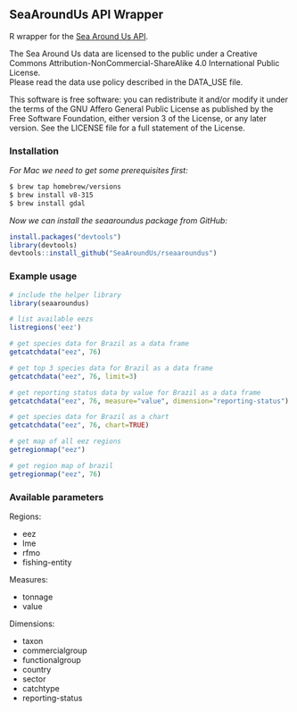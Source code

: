 ## SeaAroundUs API Wrapper
R wrapper for the [Sea Around Us API](https://github.com/SeaAroundUs/sau-web-mt).

The Sea Around Us data are licensed to the public under a Creative Commons Attribution-NonCommercial-ShareAlike 4.0 International Public License.  
Please read the data use policy described in the DATA_USE file.

This software is free software:  you can redistribute it and/or modify
    it under the terms of the GNU Affero General Public License as published by
    the Free Software Foundation, either version 3 of the License, or
    any later version.  See the LICENSE file for a full statement of the License.


### Installation

*For Mac we need to get some prerequisites first:*
```bash
$ brew tap homebrew/versions
$ brew install v8-315
$ brew install gdal
```

*Now we can install the seaaroundus package from GitHub:*
```R
install.packages("devtools")
library(devtools)
devtools::install_github("SeaAroundUs/rseaaroundus")
```

### Example usage
```R
# include the helper library
library(seaaroundus)

# list available eezs
listregions('eez')

# get species data for Brazil as a data frame
getcatchdata("eez", 76)

# get top 3 species data for Brazil as a data frame
getcatchdata("eez", 76, limit=3)

# get reporting status data by value for Brazil as a data frame
getcatchdata("eez", 76, measure="value", dimension="reporting-status")

# get species data for Brazil as a chart
getcatchdata("eez", 76, chart=TRUE)

# get map of all eez regions
getregionmap("eez")

# get region map of brazil
getregionmap("eez", 76)
```


### Available parameters
Regions:
* eez
* lme
* rfmo
* fishing-entity

Measures:
* tonnage
* value

Dimensions:
* taxon
* commercialgroup
* functionalgroup
* country
* sector
* catchtype
* reporting-status
